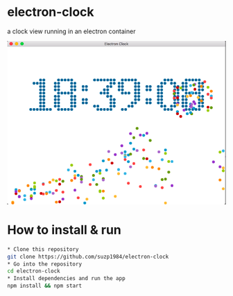 # electron-clock
a clock view running in an electron container

![screen shot](https://github.com/suzp1984/electron-clock/raw/master/screenshot/screenshot1.png)

# How to install & run

```bash
* Clone this repository
git clone https://github.com/suzp1984/electron-clock
* Go into the repository
cd electron-clock
* Install dependencies and run the app
npm install && npm start
```
